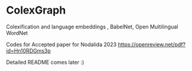 # ColexGraph
Colexification and language embeddings , BabelNet, Open Multilingual WordNet

Codes for Accepted paper for Nodalida 2023
https://openreview.net/pdf?id=Hn10RDGms3p

Detailed README comes later :)
